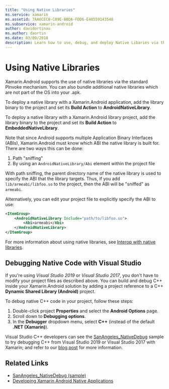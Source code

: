 ```yaml
---
title: "Using Native Libraries"
ms.service: xamarin
ms.assetid: 7AA6CEC8-C09E-BBDA-FDD6-E40559143548
ms.subservice: xamarin-android
author: davidortinau
ms.author: daortin
ms.date: 03/09/2018
description: Learn how to use, debug, and deploy Native Libaries via the standard PInvoke mechanism on Xamarin.Android.
---
```


# Using Native Libraries

Xamarin.Android supports the use of native libraries via the standard
PInvoke mechanism. You can also bundle additional native libraries which are not
part of the OS into your .apk.

To deploy a native library with a Xamarin.Android application, add the
library binary to the project and set its **Build Action** to **AndroidNativeLibrary**.

To deploy a native library with a Xamarin.Android library project, add the
library binary to the project and set its **Build Action** to **EmbeddedNativeLibrary**.

Note that since Android supports multiple Application Binary Interfaces
(ABIs), Xamarin.Android must know which ABI the native library is built for.
There are two ways this can be done:

1. Path "sniffing"
1. By using an  `AndroidNativeLibrary/Abi` element within the project file

With path sniffing, the parent directory name of the native library is used
to specify the ABI that the library targets. Thus, if you add `lib/armeabi/libfoo.so` to the project, then the ABI will be
"sniffed" as `armeabi`.

Alternatively, you can edit your project file to explicitly specify the ABI
to use:

```xml
<ItemGroup>
    <AndroidNativeLibrary Include="path/to/libfoo.so">
        <Abi>armeabi</Abi>
    </AndroidNativeLibrary>
</ItemGroup>
```

For more information about using native libraries, see
[Interop with native libraries](https://www.mono-project.com/docs/advanced/pinvoke/).

## Debugging Native Code with Visual Studio

If you're using *Visual Studio 2019* or *Visual Studio 2017*, you don't have to modify your project files as described above.
You can build and debug C++ inside your Xamarin.Android solution by adding a project reference to
a C++ **Dynamic Shared Library (Android)** project.

To debug native C++ code in your project, follow these steps:

1. Double-click project **Properties** and select the **Android Options** page.
2. Scroll down to **Debugging options**.
3. In the **Debugger** dropdown menu, select **C++** (instead of the default **.NET (Xamarin)**).

Visual Studio C++ developers can see the [SanAngeles_NativeDebug](/samples/xamarin/monodroid-samples/sanangeles-ndk)
sample to try debugging C++ from Visual Studio 2019 or Visual Studio 2017 with Xamarin; and refer to our [blog post](https://devblogs.microsoft.com/xamarin/build-and-debug-c-libraries-in-xamarin-android-apps-with-visual-studio-2015/) for more information.

## Related Links

- [SanAngeles_NativeDebug (sample)](/samples/xamarin/monodroid-samples/sanangeles-ndk)
- [Developing Xamarin Android Native Applications](https://blogs.msdn.microsoft.com/vcblog/2015/02/23/developing-xamarin-android-native-applications/)
